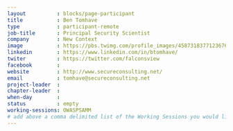```yaml
---
layout          : blocks/page-participant
title           : Ben Tomhave
type            : participant-remote
job-title       : Principal Security Scientist
company         : New Context
image           : https://pbs.twimg.com/profile_images/458731837712367616/6mIwfNQE_400x400.png
linkedin        : https://www.linkedin.com/in/btomhave/
twiter          : https://twitter.com/falconsview
facebook        : 
website         : http://www.secureconsulting.net/
email           : tomhave@secureconsulting.net
project-leader  :
chapter-leader  :
when-day        :
status          : empty
working-sessions: OWASPSAMM
# add above a comma delimited list of the Working Sessions you would like to attend (use the session's title)
---
```


<!-- put more details about participant here -->
